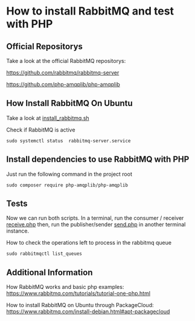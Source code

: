 # How to install RabbitMQ and test with PHP

## Official Repositorys
Take a look at the official RabbitMQ repositorys:

https://github.com/rabbitmq/rabbitmq-server

https://github.com/php-amqplib/php-amqplib

## How Install RabbitMQ On Ubuntu
Take a look at [install_rabbitmq.sh](/install_rabbitmq.sh)

Check if RabbitMQ is active

```
sudo systemctl status  rabbitmq-server.service
```
## Install dependencies to use RabbitMQ with PHP
Just run the following command in the project root

```
sudo composer require php-amqplib/php-amqplib
```

## Tests

Now we can run both scripts. In a terminal, run the consumer / receiver [receive.php](/receive.php) then, run the publisher/sender [send.php](/send.php) in another terminal instance.

How to check the operations left to process in the rabbitmq queue

```
sudo rabbitmqctl list_queues
```

## Additional Information

How RabbitMQ works and basic php examples: https://www.rabbitmq.com/tutorials/tutorial-one-php.html

How to install RabbitMQ on Ubuntu through PackageCloud: https://www.rabbitmq.com/install-debian.html#apt-packagecloud